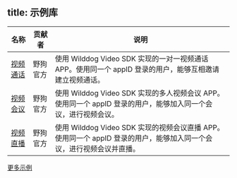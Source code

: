 title:  示例库
---


| 名称                                       | 贡献者  | 说明                                       |
| ---------------------------------------- | ---- | ---------------------------------------- |
| [视频通话](https://github.com/WildDogTeam/video-demo-ios-conversation) | 野狗官方 | 使用 Wilddog Video SDK 实现的一对一视频通话 APP。使用同一个 appID 登录的用户，能够互相邀请建立视频通话。|
| [视频会议](https://github.com/WildDogTeam/video-demo-ios-conference) | 野狗官方 | 使用 Wilddog Video SDK 实现的多人视频会议 APP。使用同一个 appID 登录的用户，能够加入同一个会议，进行视频会议。 |
| [视频直播](https://github.com/WildDogTeam/video-demo-ios-meetingcast) | 野狗官方 | 使用 Wilddog Video SDK 实现的视频会议直播 APP。使用同一个 appID 登录的用户，能够加入同一个会议，进行视频会议并直播。 |

[更多示例](https://github.com/WildDogTeam/awesome-wilddog)

